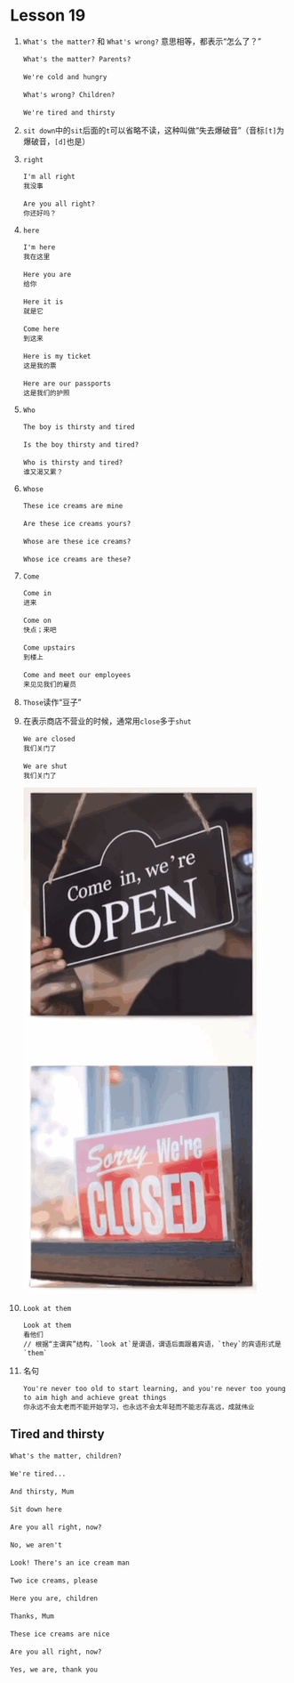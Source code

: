 # Lesson 19

1. `What's the matter?` 和 `What's wrong?` 意思相等，都表示“怎么了？”

   ```
   What's the matter? Parents?

   We're cold and hungry

   What's wrong? Children?

   We're tired and thirsty
   ```

2. `sit down`中的`sit`后面的`t`可以省略不读，这种叫做“失去爆破音”（音标`[t]`为爆破音，`[d]`也是）

3. `right`

   ```
   I'm all right
   我没事

   Are you all right?
   你还好吗？
   ```

4. `here`

   ```
   I'm here
   我在这里

   Here you are
   给你

   Here it is
   就是它

   Come here
   到这来

   Here is my ticket
   这是我的票

   Here are our passports
   这是我们的护照
   ```

5. `Who`

   ```
   The boy is thirsty and tired

   Is the boy thirsty and tired?

   Who is thirsty and tired?
   谁又渴又累？
   ```

6. `Whose`

   ```
   These ice creams are mine

   Are these ice creams yours?

   Whose are these ice creams?

   Whose ice creams are these?
   ```

7. `Come`

   ```
   Come in
   进来

   Come on
   快点；来吧

   Come upstairs
   到楼上

   Come and meet our employees
   来见见我们的雇员
   ```

8. `Those`读作“豆子”

9. 在表示商店不营业的时候，通常用`close`多于`shut`

   ```
   We are closed
   我们关门了

   We are shut
   我们关门了
   ```

   ![close](/images/Lesson20/open_and_close.png)

10. `Look at them`

    ```
    Look at them
    看他们
    // 根据“主谓宾”结构，`look at`是谓语，谓语后面跟着宾语，`they`的宾语形式是`them`
    ```

11. 名句

    ```
    You're never too old to start learning, and you're never too young to aim high and achieve great things
    你永远不会太老而不能开始学习，也永远不会太年轻而不能志存高远，成就伟业
    ```

## Tired and thirsty

```
What's the matter, children?

We're tired...

And thirsty, Mum

Sit down here

Are you all right, now?

No, we aren't

Look! There's an ice cream man

Two ice creams, please

Here you are, children

Thanks, Mum

These ice creams are nice

Are you all right, now?

Yes, we are, thank you
```
